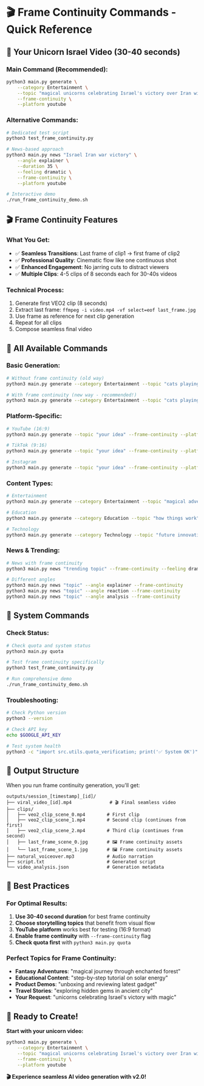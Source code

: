 # 🎬 Frame Continuity Commands - Quick Reference

## 🦄 Your Unicorn Israel Video (30-40 seconds)

### Main Command (Recommended):
```bash
python3 main.py generate \
    --category Entertainment \
    --topic "magical unicorns celebrating Israel's victory over Iran with rainbow magic" \
    --frame-continuity \
    --platform youtube
```

### Alternative Commands:
```bash
# Dedicated test script
python3 test_frame_continuity.py

# News-based approach
python3 main.py news "Israel Iran war victory" \
    --angle explainer \
    --duration 35 \
    --feeling dramatic \
    --frame-continuity \
    --platform youtube

# Interactive demo
./run_frame_continuity_demo.sh
```

## 🎬 Frame Continuity Features

### What You Get:
- ✅ **Seamless Transitions**: Last frame of clip1 → first frame of clip2
- ✅ **Professional Quality**: Cinematic flow like one continuous shot
- ✅ **Enhanced Engagement**: No jarring cuts to distract viewers
- ✅ **Multiple Clips**: 4-5 clips of 8 seconds each for 30-40s videos

### Technical Process:
1. Generate first VEO2 clip (8 seconds)
2. Extract last frame: `ffmpeg -i video.mp4 -vf select=eof last_frame.jpg`
3. Use frame as reference for next clip generation
4. Repeat for all clips
5. Compose seamless final video

## 🚀 All Available Commands

### Basic Generation:
```bash
# Without frame continuity (old way)
python3 main.py generate --category Entertainment --topic "cats playing"

# With frame continuity (new way - recommended!)
python3 main.py generate --category Entertainment --topic "cats playing" --frame-continuity
```

### Platform-Specific:
```bash
# YouTube (16:9)
python3 main.py generate --topic "your idea" --frame-continuity --platform youtube

# TikTok (9:16)
python3 main.py generate --topic "your idea" --frame-continuity --platform tiktok

# Instagram
python3 main.py generate --topic "your idea" --frame-continuity --platform instagram
```

### Content Types:
```bash
# Entertainment
python3 main.py generate --category Entertainment --topic "magical adventure" --frame-continuity

# Education  
python3 main.py generate --category Education --topic "how things work" --frame-continuity

# Technology
python3 main.py generate --category Technology --topic "future innovations" --frame-continuity
```

### News & Trending:
```bash
# News with frame continuity
python3 main.py news "trending topic" --frame-continuity --feeling dramatic

# Different angles
python3 main.py news "topic" --angle explainer --frame-continuity
python3 main.py news "topic" --angle reaction --frame-continuity
python3 main.py news "topic" --angle analysis --frame-continuity
```

## 🔧 System Commands

### Check Status:
```bash
# Check quota and system status
python3 main.py quota

# Test frame continuity specifically
python3 test_frame_continuity.py

# Run comprehensive demo
./run_frame_continuity_demo.sh
```

### Troubleshooting:
```bash
# Check Python version
python3 --version

# Check API key
echo $GOOGLE_API_KEY

# Test system health
python3 -c "import src.utils.quota_verification; print('✅ System OK')"
```

## 📁 Output Structure

When you run frame continuity generation, you'll get:

```
outputs/session_[timestamp]_[id]/
├── viral_video_[id].mp4              # 🎬 Final seamless video
├── clips/
│   ├── veo2_clip_scene_0.mp4        # First clip
│   ├── veo2_clip_scene_1.mp4        # Second clip (continues from first)
│   ├── veo2_clip_scene_2.mp4        # Third clip (continues from second)
│   ├── last_frame_scene_0.jpg       # 🖼️ Frame continuity assets
│   └── last_frame_scene_1.jpg       # 🖼️ Frame continuity assets
├── natural_voiceover.mp3            # Audio narration
├── script.txt                       # Generated script
└── video_analysis.json              # Generation metadata
```

## 🎯 Best Practices

### For Optimal Results:
1. **Use 30-40 second duration** for best frame continuity
2. **Choose storytelling topics** that benefit from visual flow
3. **YouTube platform** works best for testing (16:9 format)
4. **Enable frame continuity** with `--frame-continuity` flag
5. **Check quota first** with `python3 main.py quota`

### Perfect Topics for Frame Continuity:
- **Fantasy Adventures**: "magical journey through enchanted forest"
- **Educational Content**: "step-by-step tutorial on solar energy"
- **Product Demos**: "unboxing and reviewing latest gadget"
- **Travel Stories**: "exploring hidden gems in ancient city"
- **Your Request**: "unicorns celebrating Israel's victory with magic"

## 🎉 Ready to Create!

**Start with your unicorn video:**
```bash
python3 main.py generate \
    --category Entertainment \
    --topic "magical unicorns celebrating Israel's victory over Iran with rainbow magic" \
    --frame-continuity \
    --platform youtube
```

**🎬 Experience seamless AI video generation with v2.0!** 